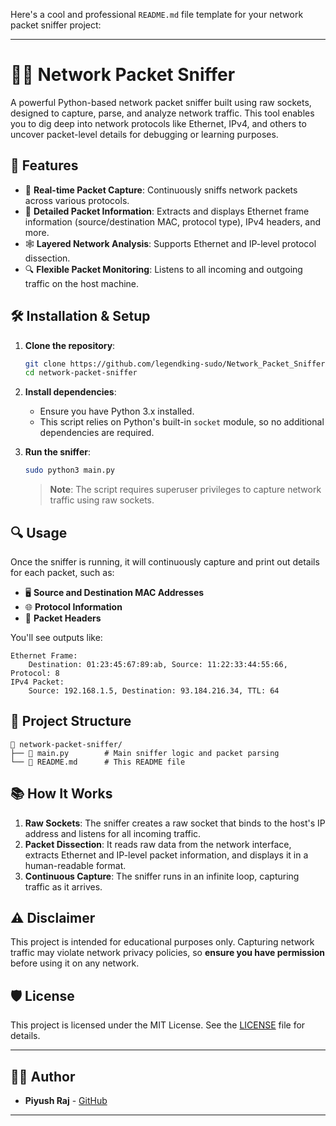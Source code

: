 Here's a cool and professional `README.md` file template for your network packet sniffer project:

---

# 🕵️‍♂️ Network Packet Sniffer

A powerful Python-based network packet sniffer built using raw sockets, designed to capture, parse, and analyze network traffic. This tool enables you to dig deep into network protocols like Ethernet, IPv4, and others to uncover packet-level details for debugging or learning purposes.

## 🌟 Features

- 📡 **Real-time Packet Capture**: Continuously sniffs network packets across various protocols.
- 📝 **Detailed Packet Information**: Extracts and displays Ethernet frame information (source/destination MAC, protocol type), IPv4 headers, and more.
- 🕸️ **Layered Network Analysis**: Supports Ethernet and IP-level protocol dissection.
- 🔍 **Flexible Packet Monitoring**: Listens to all incoming and outgoing traffic on the host machine.

## 🛠️ Installation & Setup

1. **Clone the repository**:
   ```bash
   git clone https://github.com/legendking-sudo/Network_Packet_Sniffer.git
   cd network-packet-sniffer
   ```

2. **Install dependencies**:
   - Ensure you have Python 3.x installed.
   - This script relies on Python's built-in `socket` module, so no additional dependencies are required.

3. **Run the sniffer**:
   ```bash
   sudo python3 main.py
   ```

   > **Note**: The script requires superuser privileges to capture network traffic using raw sockets.

## 🔍 Usage

Once the sniffer is running, it will continuously capture and print out details for each packet, such as:

- 🖥️ **Source and Destination MAC Addresses**
- 🌐 **Protocol Information**
- 🚀 **Packet Headers**

You'll see outputs like:

```
Ethernet Frame:
    Destination: 01:23:45:67:89:ab, Source: 11:22:33:44:55:66, Protocol: 8
IPv4 Packet:
    Source: 192.168.1.5, Destination: 93.184.216.34, TTL: 64
```

## 🚀 Project Structure

```
📂 network-packet-sniffer/
├── 📄 main.py        # Main sniffer logic and packet parsing
└── 📄 README.md      # This README file
```

## 📚 How It Works

1. **Raw Sockets**: The sniffer creates a raw socket that binds to the host's IP address and listens for all incoming traffic.
2. **Packet Dissection**: It reads raw data from the network interface, extracts Ethernet and IP-level packet information, and displays it in a human-readable format.
3. **Continuous Capture**: The sniffer runs in an infinite loop, capturing traffic as it arrives.

## ⚠️ Disclaimer

This project is intended for educational purposes only. Capturing network traffic may violate network privacy policies, so **ensure you have permission** before using it on any network.

## 🛡️ License

This project is licensed under the MIT License. See the [LICENSE](./LICENSE) file for details.

---

## 🧑‍💻 Author

- **Piyush Raj** - [GitHub](https://github.com/Legend-Raj)

---
